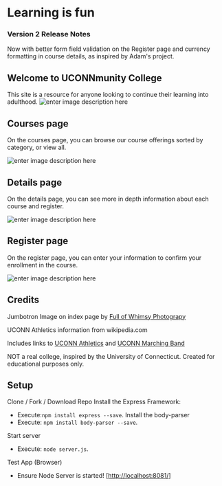 
# Learning is fun

### Version 2 Release Notes
Now with better form field validation on the Register page and currency formatting in course details, as inspired by Adam's project.
  

## Welcome to UCONNmunity College
This site is a resource for anyone looking to continue their learning into adulthood.
  ![enter image description here](https://lh3.googleusercontent.com/J8kQwWZbe0DbEUrOHJNeSFVG3DzuGaSQa9Ffuk5bzfGZhQGWPQ56Yv6RRd8vFINDLpXm2V85AyY "Home Page")




## Courses page

On the courses page, you can browse our course offerings sorted by category, or view all.

![enter image description here](https://lh3.googleusercontent.com/JdMZ0r_MkZ7801YccKqKlhRN6twjCzQIROrN-9xXLrIytMG0K_ZRjFEtTqyypy-N-2Xglxp7Vxc "Browse Courses Page")

## Details page

On the details page, you can see more in depth information about each course and register.

![enter image description here](https://lh3.googleusercontent.com/ytt0Dp1DivmFW4PNnxYYCXVfSg6mk3X-tdTRWwdFbtj4D5TxZKpzuGNpOAhgnHkXmgQgd4OCjWg "Course Details")

## Register page

 On the register page, you can enter your information to confirm your enrollment in the course.

  ![enter image description here](https://lh3.googleusercontent.com/aG_mfMVuLI3-6Lb_h_N7eNIVeTqtIk9pLQVYoZuT_qEiF3DmG3r0sObiDbKJbI82bSvHwmN0GWc "Register for a course")
  

## Credits
Jumbotron Image on index page by [Full of Whimsy Photograpy](https://fullofwhimsy.com/)

UCONN Athletics information from wikipedia.com

Includes links to [UCONN Athletics](https://uconnhuskies.com/) and [UCONN Marching Band](http://uconnband.org/)



NOT a real college, inspired by the University of Connecticut. Created for educational purposes only.

## Setup

Clone / Fork / Download Repo 
Install the Express Framework: 
- Execute:`npm install express --save`.
Install the body-parser
- Execute: `npm install body-parser --save`.


Start server
- Execute: `node server.js`.


Test App (Browser)
-   Ensure Node Server is started!
[[http://localhost:8081/](http://localhost:8081/)]

